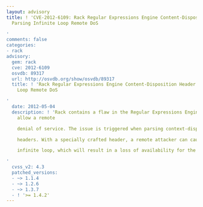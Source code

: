 ```yaml
---
layout: advisory
title: ! 'CVE-2012-6109: Rack Regular Expressions Engine Content-Disposition Header
  Parsing Infinite Loop Remote DoS

'
comments: false
categories:
- rack
advisory:
  gem: rack
  cve: 2012-6109
  osvdb: 89317
  url: http://osvdb.org/show/osvdb/89317
  title: ! 'Rack Regular Expressions Engine Content-Disposition Header Parsing Infinite
    Loop Remote DoS

'
  date: 2012-05-04
  description: ! 'Rack contains a flaw in the Regular Expressions Engine that may
    allow a remote

    denial of service. The issue is triggered when parsing context-disposition

    headers. With a specially crafted header, a remote attacker can cause an

    infinite loop, which will result in a loss of availability for the webserver.

'
  cvss_v2: 4.3
  patched_versions:
  - ~> 1.1.4
  - ~> 1.2.6
  - ~> 1.3.7
  - ! '>= 1.4.2'
---
```

